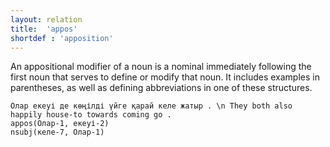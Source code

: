 ```yaml
---
layout: relation
title:  'appos'
shortdef : 'apposition'
---
```


An appositional modifier of a noun is a nominal immediately 
following the first noun that serves to define or modify that noun. It 
includes examples in parentheses, as well as defining abbreviations 
in one of these structures. 

~~~ sdparse
Олар екеуі де көңілді үйге қарай келе жатыр . \n They both also happily house-to towards coming go .
appos(Олар-1, екеуі-2)
nsubj(келе-7, Олар-1)
~~~

<!-- more examples -->
<!-- Interlanguage links updated Út zář 29 18:41:08 CEST 2020 -->
